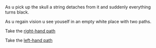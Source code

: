 As u pick up the skull a string detaches from it and suddenly everything turns black.

As u regain vision u see youself in an empty white place with two paths.

Take the [right-hand path](right/right.md)

Take the [left-hand path](left/left.md)
